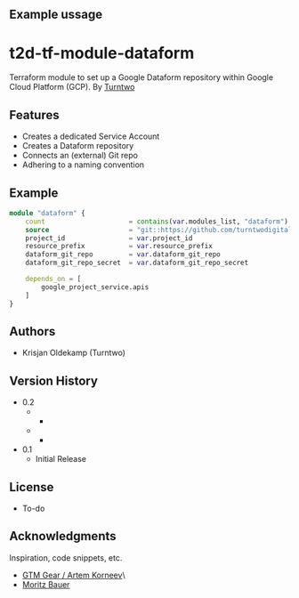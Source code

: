 ## Example ussage

# t2d-tf-module-dataform

Terraform module to set up a Google Dataform repository within Google Cloud Platform (GCP). By [Turntwo](https://turntwo.com)

## Features

- Creates a dedicated Service Account
- Creates a Dataform repository
- Connects an (external) Git repo
- Adhering to a naming convention

## Example

```terraform
module "dataform" {
    count                     = contains(var.modules_list, "dataform") ? 1 : 0
    source                    = "git::https://github.com/turntwodigital/t2d-tf-module-dataform.git?ref=v0.1.0"
    project_id                = var.project_id
    resource_prefix           = var.resource_prefix
    dataform_git_repo         = var.dataform_git_repo
    dataform_git_repo_secret  = var.dataform_git_repo_secret

    depends_on = [
        google_project_service.apis
    ]
}
```

## Authors

- Krisjan Oldekamp (Turntwo)

## Version History

* 0.2
    * -
    * -
* 0.1
    * Initial Release

## License

- To-do

## Acknowledgments

Inspiration, code snippets, etc.

* [GTM Gear / Artem Korneev](https://gtm-gear.com/posts/ga4-terraform/)\
* [Moritz Bauer](https://github.com/Liscor/terraform_dataform_ga4_pipeline)